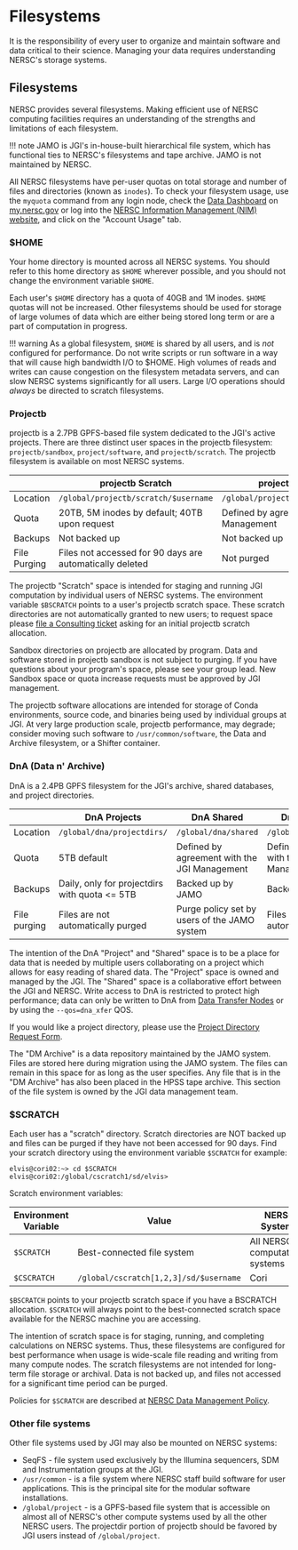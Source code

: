 # Filesystems

It is the responsibility of every user to organize and maintain
software and data critical to their science. Managing your data
requires understanding NERSC's storage systems.

## Filesystems

NERSC provides several filesystems. Making efficient use of NERSC
computing facilities requires an understanding of the
strengths and limitations of each filesystem.

!!! note
	JAMO is JGI's in-house-built hierarchical file system, which
	has functional ties to NERSC's filesystems and tape
	archive. JAMO is not maintained by NERSC.

All NERSC filesystems have per-user quotas on total storage and
number of files and directories (known as `inodes`). To
check your filesystem usage, use the `myquota` command from any login
node, check the [Data Dashboard](https://my.nersc.gov/data-mgt.php)
on [my.nersc.gov](https://my.nersc.gov) or log into
the [NERSC Information Management (NIM) website](https://nim.nersc.gov),
and click on the "Account Usage" tab.

### $HOME

Your home directory is mounted across all NERSC systems.  You should
refer to this home directory as `$HOME` wherever possible, and you
should not change the environment variable `$HOME`.

Each user's `$HOME` directory has a quota of 40GB and 1M inodes. `$HOME`
quotas will not be increased. Other filesystems should be used for
storage of large volumes of data which are either being stored long term
or are a part of computation in progress.

!!! warning
	As a global filesystem, `$HOME` is shared by all users, and
	is *not* configured for performance. Do not write scripts or run
	software in a way that will cause high bandwidth I/O to
	\$HOME. High volumes of reads and writes can cause congestion on
	the filesystem metadata servers, and can slow NERSC systems
	significantly for all users. Large I/O operations should *always*
	be directed to scratch filesystems.

### Projectb

projectb is a 2.7PB GPFS-based file system dedicated to the JGI's
active projects.  There are three distinct user spaces in the projectb
filesystem: `projectb/sandbox`, `project/software`, and `projectb/scratch`.
The projectb filesystem is available on most NERSC systems.

| 	|projectb Scratch|projectb Sandbox|projectb Software|
|---|---|---|---|
|Location|`/global/projectb/scratch/$username`|`/global/projectb/sandbox/$program`|`/global/projectb/software/$group`|
|Quota|20TB, 5M inodes by default; 40TB upon request|Defined by agreement with JGI Management|500GB, 500K inodes|
|Backups|Not backed up|Not backed up|Backed up|
|File Purging|Files not accessed for 90 days are automatically deleted|Not purged|Not purged|

The projectb "Scratch" space is intended for staging and
running JGI computation by individual users of NERSC systems.
The environment variable `$BSCRATCH` points to a user's projectb scratch space.
These scratch directories are not automatically granted to new users; to request
space please [file a Consulting ticket](https://help.nersc.gov) asking for 
an initial projectb scratch allocation.

Sandbox directories on projectb are allocated by program. Data and software
stored in projectb sandbox is not subject to purging.  If you have questions
about your program's space, please see your group lead. New Sandbox
space or quota increase requests must be approved by JGI management.

The projectb software allocations are intended for storage of
Conda environments, source code, and binaries being used by individual
groups at JGI. At very large production scale, projectb performance,
may degrade; consider moving such software to `/usr/common/software`, 
the Data and Archive filesystem, or a Shifter container.

### DnA (Data n' Archive)

DnA is a 2.4PB GPFS filesystem for the JGI's archive, shared
databases, and project directories.

| 	|DnA Projects|DnA Shared|DnA DM Archive|
|---|---|---|---|
|Location|`/global/dna/projectdirs/`|`/global/dna/shared`|`/global/dna/dm_archive`|
|Quota|5TB default|Defined by agreement with the JGI Management|Defined by agreement with the JGI Management|
|Backups|Daily, only for projectdirs with quota <= 5TB|Backed up by JAMO|Backed up by JAMO|
|File purging|Files are not automatically purged|Purge policy set by users of the JAMO system|Files are not automatically purged|

The intention of the DnA "Project" and "Shared" space is to be a place
for data that is needed by multiple users collaborating on a project
which allows for easy reading of shared data. The "Project" space is
owned and managed by the JGI.  The "Shared" space is a collaborative
effort between the JGI and NERSC. Write access to DnA is restricted
to protect high performance; data can only be written to DnA from
[Data Transfer Nodes](../../systems/dtn/index.md)
or by using the `--qos=dna_xfer` QOS.

If you would like a project directory, please use the
[Project Directory Request Form](https://www.nersc.gov/users/storage-and-file-systems/file-systems/project-directory-request-form/).

The "DM Archive" is a data repository maintained by the JAMO system.
Files are stored here during migration using the JAMO system.  The
files can remain in this space for as long as the user specifies.  Any
file that is in the "DM Archive" has also been placed in the HPSS tape
archive.  This section of the file system is owned by the JGI data
management team.

### $SCRATCH

Each user has a "scratch" directory.  Scratch directories are NOT
backed up and files can be purged if they have not been accessed for 90
days. Find your scratch directory using the environment variable
`$SCRATCH` for example:

```
elvis@cori02:~> cd $SCRATCH
elvis@cori02:/global/cscratch1/sd/elvis> 
```

Scratch environment variables:

|Environment Variable|Value|NERSC Systems|
|---|---|---|
`$SCRATCH`|Best-connected file system|All NERSC computational systems|
`$CSCRATCH`|`/global/cscratch[1,2,3]/sd/$username`|Cori|

`$BSCRATCH` points to your projectb scratch space if you have a
BSCRATCH allocation. `$SCRATCH` will always point to the
best-connected scratch space available for the NERSC machine you are
accessing.  

The intention of scratch space is for staging, running, and completing
calculations on NERSC systems.  Thus, these filesystems are
configured for best performance when usage is wide-scale file reading
and writing from many compute nodes. The scratch filesystems are not
intended for long-term file storage or archival. Data is not backed up,
and files not accessed for a significant time period can be purged.

Policies for `$SCRATCH` are described at
[NERSC Data Management Policy](../../data/policy.md#scratch-file-systems).

### Other file systems
Other file systems used by JGI may also be mounted on NERSC systems:

* SeqFS - file system used exclusively by the Illumina sequencers, SDM
  and Instrumentation groups at the JGI.
* `/usr/common` - is a file system where NERSC staff build software for
  user applications.  This is the principal site for the modular
  software installations.
* `/global/project` - is a GPFS-based file system that is accessible on
  almost all of NERSC's other compute systems used by all the other
  NERSC users.  The projectdir portion of projectb should be favored
  by JGI users instead of `/global/project`.
